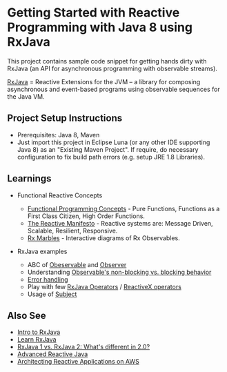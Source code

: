 # Getting Started with Reactive Programming with Java 8 using RxJava

This project contains sample code snippet for getting hands dirty with RxJava (an API for asynchronous programming with observable streams). 

[RxJava](https://github.com/ReactiveX/RxJava/wiki) = Reactive Extensions for the JVM – a library for composing asynchronous and event-based programs using observable sequences for the Java VM.

## Project Setup Instructions

* Prerequisites: Java 8, Maven
* Just import this project in Eclipse Luna (or any other IDE supporting Java 8) as an "Existing Maven Project". If require, do necessary configuration to fix build path errors (e.g. setup JRE 1.8 Libraries).

## Learnings 

* Functional Reactive Concepts
	* [Functional Programming Concepts](https://github.com/tirthalpatel/Learning-Java/tree/master/RP-J8-RxJava/src/main/java/com/tirthal/learning/concepts) - Pure Functions, Functions as a First Class Citizen, High Order Functions.
	* [The Reactive Manifesto](http://www.reactivemanifesto.org/) - Reactive systems are: Message Driven, Scalable, Resilient, Responsive.
	* [Rx Marbles](http://rxmarbles.com/) - Interactive diagrams of Rx Observables.
	
* RxJava examples
	* ABC of [Obeservable](https://github.com/tirthalpatel/Learning-Java/blob/master/RP-J8-RxJava/src/main/java/com/tirthal/learning/rxjava/Ex01_ObservableBasic.java) and [Observer](https://github.com/tirthalpatel/Learning-Java/blob/master/RP-J8-RxJava/src/com/tirthal/learning/rxjava/Ex01_ObserverBasic.java)
	* Understanding [Observable's non-blocking vs. blocking behavior](https://github.com/tirthalpatel/Learning-Java/blob/master/RP-J8-RxJava/src/main/java/com/tirthal/learning/rxjava/Ex02_BlockingObservable.java)
	* [Error handling](https://github.com/tirthalpatel/Learning-Java/blob/master/RP-J8-RxJava/src/main/java/com/tirthal/learning/rxjava/Ex03_ErrorHandling.java.java)
	* Play with few [RxJava Operators](https://github.com/tirthalpatel/Learning-Java/blob/master/RP-J8-RxJava/src/main/java/com/tirthal/learning/rxjava/Ex04_Operators.java) / [ReactiveX operators](http://reactivex.io/documentation/operators.html#categorized)
	* Usage of [Subject](https://github.com/tirthalpatel/Learning-Java/blob/master/RP-J8-RxJava/src/main/java/com/tirthal/learning/rxjava/Ex05_SubjectTypes.java)
	
## Also See

* [Intro to RxJava](https://github.com/Froussios/Intro-To-RxJava)
* [Learn RxJava](https://github.com/jhusain/learnrxjava/)
* [RxJava 1 vs. RxJava 2: What's different in 2.0?](https://github.com/ReactiveX/RxJava/wiki/What's-different-in-2.0)
* [Advanced Reactive Java](http://akarnokd.blogspot.in/)
* [Architecting Reactive Applications on AWS](http://www.slideshare.net/AmazonWebServices/arc206-architecting-reactive-applications-on-aws-aws-reinvent-2014)	